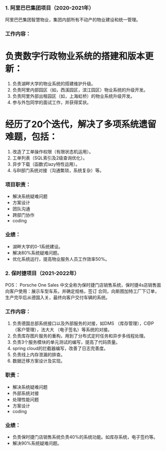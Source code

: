 ### 1. 阿里巴巴集团项目（2020-2021年）
阿里巴巴集团智慧物业，集团内部所有不动产的物业建设和统一管理。

### 工作内容：

# 负责数字行政物业系统的搭建和版本更新：
1. 负责湖畔大学的物业系统的搭建维护升级。
2. 负责阿里内部园区（如，西溪园区，滨江园区）物业系统的升级开发。
3. 负责阿里外部出租园区（如，上海虹桥）的物业系统升级开发。
4. 参与外包同学的面试工作，并获得奖状。

# 经历了20个迭代，解决了多项系统遗留难题，包括：
1. 改造了工单操作权限（有限状态机运用）。
2. 工单列表（SQL索引及2级查询优化）。
3. 异步下载（函数式lazy特性运用）。
4. 与BI部门系统对接（沟通繁琐，系统复杂）等。

### 项目职责：
* 解决系统疑难问题
* 方案设计
* 团队沟通
* 跨部门协作
* coding

### 业绩：
* 湖畔大学的0-1系统建设。
* 解决80%系统疑难问题。
* 优化系统运行，提高物业服务人员工作效率50%。


### 2. 保时捷项目（2021-2022年）

POS： Porsche One Sales 中文全称为保时捷门店销售系统，保时捷4s店销售面向客户使用：展示车型车系，并确定规格，签订 合同，向斯图加特工厂下订单，生产完毕后从德国入关，最终向客户交付车辆的系统。 

### 工作内容： 
1. 负责德国总部系统接口以及外部服务的对接，如DMS （库存管理），C@P （客户管理），法大大 （电子签名）等系统的对接。 
2. 负责库存图片服务的重构，用到了分布式定时任务和异步多线程处理。 
3. 负责3个服务模块的单元测试的编写，提高了代码质量。 
4. spring cloud的拦截器编写，改善了日志完善度。 
5. 负责线上内存泄漏的排查。 
6. 数据迁移方案设计及实现。 

### 职责： 
* 解决系统疑难问题
* 外部系统对接
* 处理性能问题
* 方案设计
* coding

### 业绩： 
* 负责保时捷门店销售系统负责40%的系统功能。如库存系统，电子签约等。
* 解决90%系统疑难问题。

